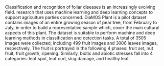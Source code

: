 Classification and recognition of foliar diseases is an increasingly evolving field. research that uses machine learning and deep learning concepts to support agriculture parties concerned.
DiaMOS Plant is a pilot dataset contains images of an entire growing season of pear tree, from February to July, in order to build a representative sample which, cover the main cultural aspects of this plant. The dataset is suitable to perform machine and deep learning methods in classification and detection tasks. A total of 3505 images were collected, including 499 fruit images and 3006 leaves images, respectively. The fruit is portrayed in the following 4 phases: fruit set, nut fruit, fruit growth, ripening. Similarly, biotic and abiotic stresses fall into 4 categories: leaf spot, leaf curl, slug damage, and healthy leaf.
